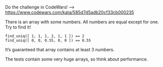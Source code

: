 Do the challenge in CodeWars! --> https://www.codewars.com/kata/585d7d5adb20cf33cb000235

There is an array with some numbers. All numbers are equal except for one. Try to find it!

```
find_uniq([ 1, 1, 1, 2, 1, 1 ]) == 2
find_uniq([ 0, 0, 0.55, 0, 0 ]) == 0.55
```

It’s guaranteed that array contains at least 3 numbers.

The tests contain some very huge arrays, so think about performance.

